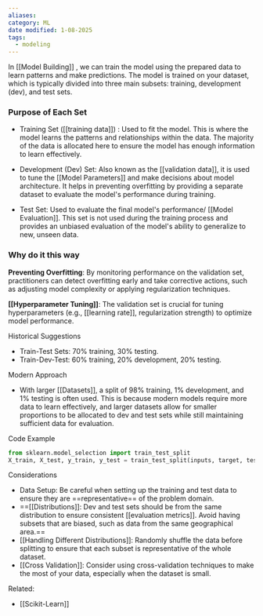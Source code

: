 ```yaml
---
aliases: 
category: ML
date modified: 1-08-2025
tags:
  - modeling
---
```

In [[Model Building]] , we can train the model using the prepared data to learn patterns and make predictions. The model is trained on your dataset, which is typically divided into three main subsets: training, development (dev), and test sets.
### Purpose of Each Set

- Training Set ([[training data]]) : Used to fit the model. This is where the model learns the patterns and relationships within the data. The majority of the data is allocated here to ensure the model has enough information to learn effectively.

- Development (Dev) Set: Also known as the [[validation data]], it is used to tune the [[Model Parameters]] and make decisions about model architecture. It helps in preventing overfitting by providing a separate dataset to evaluate the model's performance during training.

- Test Set: Used to evaluate the final model's performance/ [[Model Evaluation]]. This set is not used during the training process and provides an unbiased evaluation of the model's ability to generalize to new, unseen data.

### Why do it this way

**Preventing Overfitting**: By monitoring performance on the validation set, practitioners can detect overfitting early and take corrective actions, such as adjusting model complexity or applying regularization techniques.

**[[Hyperparameter Tuning]]**: The validation set is crucial for tuning hyperparameters (e.g., [[learning rate]], regularization strength) to optimize model performance.

Historical Suggestions
- Train-Test Sets: 70% training, 30% testing.
- Train-Dev-Test: 60% training, 20% development, 20% testing.

Modern Approach
- With larger [[Datasets]], a split of 98% training, 1% development, and 1% testing is often used. This is because modern models require more data to learn effectively, and larger datasets allow for smaller proportions to be allocated to dev and test sets while still maintaining sufficient data for evaluation.

Code Example
```python
from sklearn.model_selection import train_test_split
X_train, X_test, y_train, y_test = train_test_split(inputs, target, test_size=0.3)
```

Considerations
- Data Setup: Be careful when setting up the training and test data to ensure they are ==representative== of the problem domain.
- ==[[Distributions]]: Dev and test sets should be from the same distribution to ensure consistent [[evaluation metrics]]. Avoid having subsets that are biased, such as data from the same geographical area.==
- [[Handling Different Distributions]]: Randomly shuffle the data before splitting to ensure that each subset is representative of the whole dataset.
- [[Cross Validation]]: Consider using cross-validation techniques to make the most of your data, especially when the dataset is small.

Related:
- [[Scikit-Learn]]



